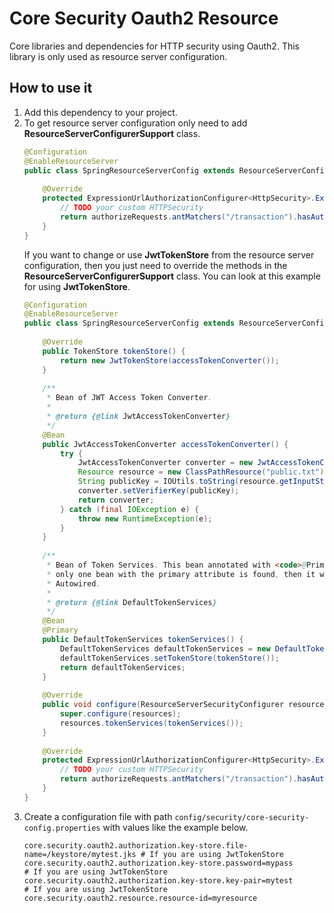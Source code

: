 # Core Security Oauth2 Resource
Core libraries and dependencies for HTTP security using Oauth2. This library is only used as resource server configuration.

## How to use it
1. Add this dependency to your project.
2. To get resource server configuration only need to add **ResourceServerConfigurerSupport** class.
   ```Java
   @Configuration
   @EnableResourceServer
   public class SpringResourceServerConfig extends ResourceServerConfigurerSupport {
       
       @Override
       protected ExpressionUrlAuthorizationConfigurer<HttpSecurity>.ExpressionInterceptUrlRegistry configureAuthorization(ExpressionUrlAuthorizationConfigurer<HttpSecurity>.ExpressionInterceptUrlRegistry authorizeRequests) throws Exception {
           // TODO your custom HTTPSecurity
           return authorizeRequests.antMatchers("/transaction").hasAuthority("ADMIN");
       }
   }
   ```
   If you want to change or use **JwtTokenStore** from the resource server configuration, then you just need to override the methods in the **ResourceServerConfigurerSupport** class. You can look at this example for using **JwtTokenStore**.
   ```Java
   @Configuration
   @EnableResourceServer
   public class SpringResourceServerConfig extends ResourceServerConfigurerSupport {
       
       @Override
       public TokenStore tokenStore() {
           return new JwtTokenStore(accessTokenConverter());
       }
       
       /**
        * Bean of JWT Access Token Converter.
        * 
        * @return {@link JwtAccessTokenConverter}
        */
       @Bean
       public JwtAccessTokenConverter accessTokenConverter() {
           try {
               JwtAccessTokenConverter converter = new JwtAccessTokenConverter();
               Resource resource = new ClassPathResource("public.txt");
               String publicKey = IOUtils.toString(resource.getInputStream());
               converter.setVerifierKey(publicKey);
               return converter;
           } catch (final IOException e) {
               throw new RuntimeException(e);
           }
       }
       
       /**
        * Bean of Token Services. This bean annotated with <code>@Primary</code> so
        * only one bean with the primary attribute is found, then it will be
        * Autowired.
        * 
        * @return {@link DefaultTokenServices}
        */
       @Bean
       @Primary
       public DefaultTokenServices tokenServices() {
           DefaultTokenServices defaultTokenServices = new DefaultTokenServices();
           defaultTokenServices.setTokenStore(tokenStore());
           return defaultTokenServices;
       }
       
       @Override
       public void configure(ResourceServerSecurityConfigurer resources) {
           super.configure(resources);
           resources.tokenServices(tokenServices());
       }
       
       @Override
       protected ExpressionUrlAuthorizationConfigurer<HttpSecurity>.ExpressionInterceptUrlRegistry configureAuthorization(ExpressionUrlAuthorizationConfigurer<HttpSecurity>.ExpressionInterceptUrlRegistry authorizeRequests) throws Exception {
           // TODO your custom HTTPSecurity
           return authorizeRequests.antMatchers("/transaction").hasAuthority("ADMIN");
       }
   }
   ```
3. Create a configuration file with path `config/security/core-security-config.properties` with values like the example below.
   ```properties
   core.security.oauth2.authorization.key-store.file-name=/keystore/mytest.jks # If you are using JwtTokenStore
   core.security.oauth2.authorization.key-store.password=mypass                # If you are using JwtTokenStore
   core.security.oauth2.authorization.key-store.key-pair=mytest                # If you are using JwtTokenStore
   core.security.oauth2.resource.resource-id=myresource
   ```
